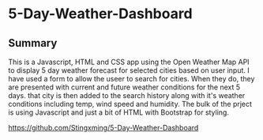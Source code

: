 # 5-Day-Weather-Dashboard

## Summary

This is a Javascript, HTML and CSS app using the Open Weather Map API to display 5 day weather forecast for selected cities based on user input. I have used a form to allow the useer to search for cities. When they do, they are presented with current and future weather conditions for the next 5 days. that city is then added to the search history along with it's weather conditions including temp, wind speed and humidity. The bulk of the prject is using Javascript and just a bit of HTML with Bootstrap for styling.

https://github.com/Stingxming/5-Day-Weather-Dashboard
